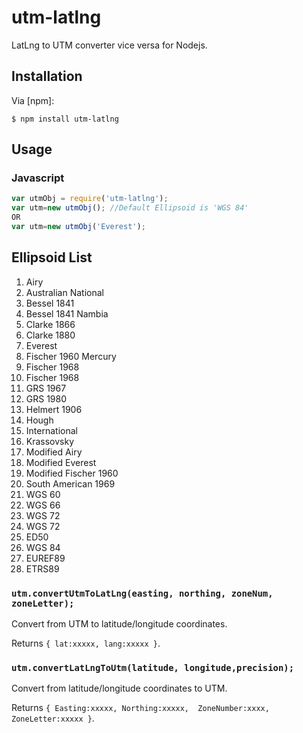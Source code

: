 # utm-latlng

LatLng to UTM converter vice versa for Nodejs.

## Installation

Via [npm]:

	$ npm install utm-latlng

## Usage
### Javascript
```js
var utmObj = require('utm-latlng');
var utm=new utmObj(); //Default Ellipsoid is 'WGS 84'
OR
var utm=new utmObj('Everest');
```

## Ellipsoid List
1.  Airy
2.  Australian National
3.  Bessel 1841
4.  Bessel 1841 Nambia
5.  Clarke 1866
6.  Clarke 1880
7.  Everest
8.  Fischer 1960 Mercury
9.  Fischer 1968
10. Fischer 1968
11. GRS 1967
12. GRS 1980
13. Helmert 1906
14. Hough
15. International
16. Krassovsky
17. Modified Airy
18. Modified Everest
19. Modified Fischer 1960
20. South American 1969
21. WGS 60
22. WGS 66
23. WGS 72
24. WGS 72
25. ED50
26. WGS 84
27. EUREF89
28. ETRS89

### `utm.convertUtmToLatLng(easting, northing, zoneNum, zoneLetter);`

Convert from UTM to latitude/longitude coordinates.

Returns `{ lat:xxxxx, lang:xxxxx }`.

### `utm.convertLatLngToUtm(latitude, longitude,precision);`

Convert from latitude/longitude coordinates to UTM.

Returns `{ Easting:xxxxx, Northing:xxxxx,  ZoneNumber:xxxx, ZoneLetter:xxxxx }`.
